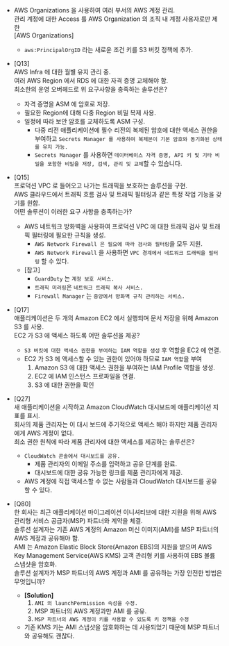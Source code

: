   

- AWS Organizations 을 사용하여 여러 부서의 AWS 계정 관리.  
    관리 계정에 대한 Access 를 AWS Organization 의 조직 내 계정 사용자로만 제한  
    [AWS Organizations]
    - `aws:PrincipalOrgID` 라는 새로운 조건 키를 S3 버킷 정책에 추가.

  

- [Q13]  
    AWS Infra 에 대한 월별 유지 관리 중.  
    여러 AWS Region 에서 RDS 에 대한 자격 증명 교체해야 함.  
    최소한의 운영 오버헤드로 위 요구사항을 충족하는 솔루션은?
    - 자격 증명을 ASM 에 암호로 저장.
    - 필요한 Region에 대해 다중 Region 비밀 복제 사용.
    - 일정에 따라 보안 암호를 교체하도록 ASM 구성.
        - 다중 리전 애플리케이션에 필수 리전의 복제된 암호에 대한 액세스 권한을 부여하고 `Secrets Manager 를 사용하여 복제본이 기본 암호와 동기화된 상태를 유지 가능.`
        - `Secrets Manager` 를 사용하면 `데이터베이스 자격 증명, API 키 및 기타 비밀을 포함한 비밀을 저장, 검색, 관리 및 교체`할 수 있습니다.

  

- [Q15]  
    프로덕션 VPC 로 들어오고 나가는 트래픽을 보호하는 솔루션을 구현.  
    AWS 클라우드에서 트래픽 흐름 검사 및 트래픽 필터링과 같은 특정 작업 기능을 갖기를 원함.  
    어떤 솔루션이 이러한 요구 사항을 충족하는가?
    - AWS 네트워크 방화벽을 사용하여 프로덕션 VPC 에 대한 트래픽 검사 및 트래픽 필터링에 필요한 규칙을 생성.
        - `AWS Network Firewall 은 필요에 따라 검사와 필터링`을 모두 지원.
        - `AWS Network Firewall` 을 사용하면 `VPC 경계에서 네트워크 트래픽을 필터링` 할 수 있다.
    - [참고]
        - `GuardDuty` 는 `계정 보호 서비스.`
        - `트래픽 미러링`은 `네트워크 트래픽 복사 서비스.`
        - `Firewall Manager` 는 `중앙에서 방화벽 규칙 관리하는 서비스.`

  

- [Q17]  
    애플리케이션은 두 개의 Amazon EC2 에서 실행되며 문서 저장을 위해 Amazon S3 를 사용.  
    EC2 가 S3 에 액세스 하도록 어떤 솔루션을 제공?
    - `S3 버킷에 대한 액세스 권한을 부여하는 IAM 역할을 생성` 후 역할을 EC2 에 연결.
    - EC2 가 S3 에 액세스할 수 있는 권한이 있어야 하므로 `IAM 역할`을 부여
        1. Amazon S3 에 대한 액세스 권한을 부여하는 IAM Profile 역할을 생성.
        2. EC2 에 IAM 인스턴스 프로파일을 연결.
        3. S3 에 대한 권한을 확인

  

- [Q27]  
    새 애플리케이션을 시작하고 Amazon CloudWatch 대시보드에 애플리케이션 지표를 표시.  
    회사의 제품 관리자는 이 대시 보드에 주기적으로 액세스 해야 하지만 제품 관리자에게 AWS 계정이 없다.  
    최소 권한 원칙에 따라 제품 관리자에 대한 액세스를 제공하는 솔루션은?
    - `CloudWatch 콘솔에서 대시보드를 공유.`
        - 제품 관리자의 이메일 주소를 입력하고 공유 단계를 완료.
        - 대시보드에 대한 공유 가능한 링크를 제품 관리자에게 제공.
    - AWS 계정에 직접 액세스할 수 없는 사람들과 CloudWatch 대시보드를 공유할 수 있다.

  

- [Q80]  
    한 회사는 최근 애플리케이션 마이그레이션 이니셔티브에 대한 지원을 위해 AWS 관리형 서비스 공급자(MSP) 파트너와 계약을 체결.  
    솔루션 설계자는 기존 AWS 계정의 Amazon 머신 이미지(AMI)를 MSP 파트너의 AWS 계정과 공유해야 함.  
    AMI 는 Amazon Elastic Block Store(Amazon EBS)의 지원을 받으며 AWS Key Management Service(AWS KMS) 고객 관리형 키를 사용하여 EBS 볼륨 스냅샷을 암호화.  
    솔루션 설계자가 MSP 파트너의 AWS 계정과 AMI 를 공유하는 가장 안전한 방법은  
    무엇입니까?
    - **[Solution]**
        1. `AMI 의 launchPermission 속성을 수정.`
        2. MSP 파트너의 AWS 계정과만 AMI 를 공유.
        3. `MSP 파트너의 AWS 계정이 키를 사용할 수 있도록 키 정책을 수정`
    - 기존 KMS 키는 AMI 스냅샷을 암호화하는 데 사용되었기 때문에 MSP 파트너와 공유해도 괜찮다.